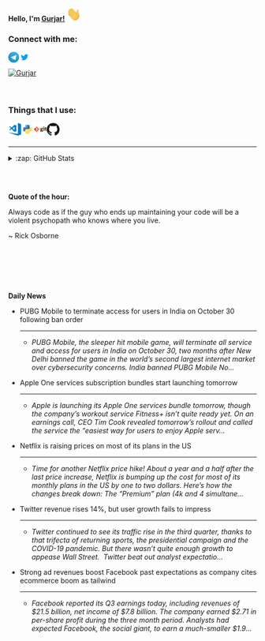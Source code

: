 #### Hello, I'm [Gurjar!](https://GurjarKing.github.io) <img src="https://raw.githubusercontent.com/ABSphreak/ABSphreak/master/gifs/Hi.gif" width="30px"></h2>


### Connect with me:

[<img align="left" alt="Gurjar | Telegram" width="22px" src="https://raw.githubusercontent.com/github/explore/80688e429a7d4ef2fca1e82350fe8e3517d3494d/topics/telegram/telegram.png" />][Telegram]
[<img align="left" alt="Gurjar | Twitter" width="22px" src="https://raw.githubusercontent.com/github/explore/80688e429a7d4ef2fca1e82350fe8e3517d3494d/topics/twitter/twitter.png" />][Twitter]
<br >
<br >
<a href="https://github.com/GurjarKing"><img src="https://komarev.com/ghpvc/?username=GurjarKing" alt="Gurjar" /></a> <br />
<br />
<br />
<!-- <br >

![](https://visitor-badge.glitch.me/badge?page_id=GurjarKing)

<br /> -->

### Things that I use:

[<img align="left" alt="Visual Studio Code" width="26px" src="https://raw.githubusercontent.com/github/explore/80688e429a7d4ef2fca1e82350fe8e3517d3494d/topics/visual-studio-code/visual-studio-code.png" />][VSCode]
[<img align="left" alt="Python" width="26px" src="https://raw.githubusercontent.com/github/explore/80688e429a7d4ef2fca1e82350fe8e3517d3494d/topics/python/python.png" />][Python]
[<img align="left" alt="Git" width="26px" src="https://raw.githubusercontent.com/github/explore/80688e429a7d4ef2fca1e82350fe8e3517d3494d/topics/git/git.png" />][Git]
[<img align="left" alt="GitHub" width="26px" src="https://raw.githubusercontent.com/github/explore/78df643247d429f6cc873026c0622819ad797942/topics/github/github.png" />][Github]

<br />
<br />

---
<details>
  <summary>:zap: GitHub Stats</summary>

<img align="left" alt="Gurjar's Github Stats" src="https://github-readme-stats.vercel.app/api?username=GurjarKing&show_icons=true&hide_border=true&count_private=true&include_all_commit=true&theme=algolia" />

</details>

<!-- ### 🔔 My latest tweet
<a href="https://twitter.com/Gurjar_King43" target="_blank">
	<img src="https://github.com/GurjarKing/GurjarKing/raw/master/tweet.png" width="70%" align="center" alt="Click to view on Twitter" title="My latest tweet, as an image"/>
</a> -->
<br>

<pre>

</pre>

**Quote of the hour:**

Always code as if the guy who ends up maintaining your code will be a violent psychopath who knows where you live.

~ Rick Osborne
<pre>

</pre>
<br>
<pre>


</pre>
<strong>Daily News</strong>
  
  - PUBG Mobile to terminate access for users in India on October 30 following ban order
     <hr/>
     
      - *PUBG Mobile, the sleeper hit mobile game, will terminate all service and access for users in India on October 30, two months after New Delhi banned the game in the world’s second largest internet market over cybersecurity concerns. India banned PUBG Mobile No…*
     
  - Apple One services subscription bundles start launching tomorrow
      <hr/>
      
      - *Apple is launching its Apple One services bundle tomorrow, though the company’s workout service Fitness+ isn’t quite ready yet. On an earnings call, CEO Tim Cook revealed tomorrow’s rollout and called the service the “easiest way for users to enjoy Apple serv…*
      
  - Netflix is raising prices on most of its plans in the US
      <hr/>
      
      - *Time for another Netflix price hike! About a year and a half after the last price increase, Netflix is bumping up the cost for most of its monthly plans in the US by one to two dollars. Here’s how the changes break down: The “Premium” plan (4k and 4 simultane…*
      
  - Twitter revenue rises 14%, but user growth fails to impress
      <hr/>
      
      - *Twitter continued to see its traffic rise in the third quarter, thanks to that trifecta of returning sports, the presidential campaign and the COVID-19 pandemic. But there wasn’t quite enough growth to appease Wall Street.  Twitter beat out analyst expectatio…*
       
  - Strong ad revenues boost Facebook past expectations as company cites ecommerce boom as tailwind
      <hr/>
       
       - *Facebook reported its Q3 earnings today, including revenues of $21.5 billion, net income of $7.8 billion. The company earned $2.71 in per-share profit during the three month period. Analysts had expected Facebook, the social giant, to earn a much-smaller $1.9…*
      

<br />

[VSCode]: https://code.visualstudio.com/
[Python]: https://www.python.org/
[Git]: https://git-scm.com/
[Github]: https://github.com/
[Telegram]: https://t.me/Gurjar_King/
[Twitter]: https://twitter.com/Gurjar_King43/
